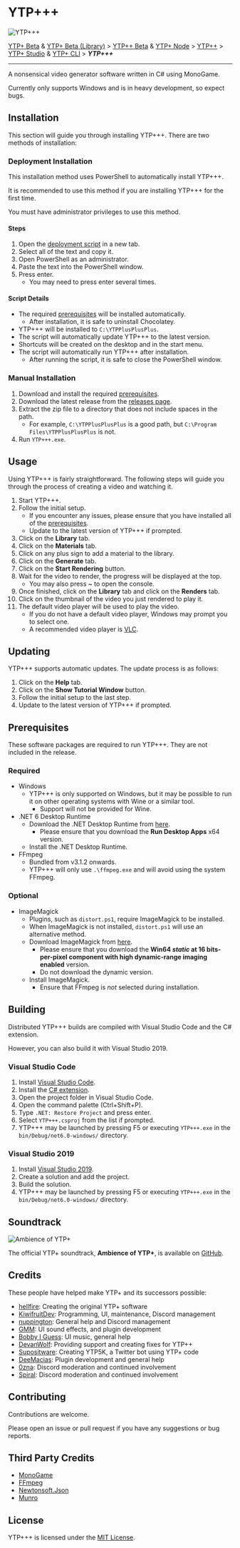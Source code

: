 # YTP+++

![YTP+++](https://i.imgur.com/BVumJkW.png)

[YTP+ Beta](https://github.com/YTP-Plus/YTPPlusUI) & [YTP+ Beta (Library)](https://github.com/YTP-Plus/YTPPlus) > [YTP++ Beta](https://github.com/KiwifruitDev/ytpplus-node-ui) & [YTP+ Node](https://github.com/KiwifruitDev/ytpplus-node) > [YTP++](https://github.com/YTP-Plus/YTPPlusPlus) > [YTP+ Studio](https://github.com/YTP-Plus/YTPPlusStudio) & [YTP+ CLI](https://github.com/YTP-Plus/YTPPlusCLI) > ***YTP+++***

_____

A nonsensical video generator software written in C# using MonoGame.

Currently only supports Windows and is in heavy development, so expect bugs.

## Installation

This section will guide you through installing YTP+++. There are two methods of installation:

### Deployment Installation

This installation method uses PowerShell to automatically install YTP+++.

It is recommended to use this method if you are installing YTP+++ for the first time.

You must have administrator privileges to use this method.

#### Steps

1. Open the [deployment script](https://raw.githubusercontent.com/YTP-Plus/YTPPlusPlusPlus/main/deploy_ytpplusplusplus.ps1) in a new tab.
1. Select all of the text and copy it.
1. Open PowerShell as an administrator.
1. Paste the text into the PowerShell window.
1. Press enter.
    - You may need to press enter several times.

#### Script Details

- The required [prerequisites](#prerequisites) will be installed automatically.
  - After installation, it is safe to uninstall Chocolatey.
- YTP+++ will be installed to `C:\YTPPlusPlusPlus`.
- The script will automatically update YTP+++ to the latest version.
- Shortcuts will be created on the desktop and in the start menu.
- The script will automatically run YTP+++ after installation.
  - After running the script, it is safe to close the PowerShell window.

### Manual Installation

1. Download and install the required [prerequisites](#prerequisites).
1. Download the latest release from the [releases page](https://github.com/YTP-Plus/YTPPlusPlusPlus/releases).
1. Extract the zip file to a directory that does not include spaces in the path.
    - For example, `C:\YTPPlusPlusPlus` is a good path, but `C:\Program Files\YTPPlusPlusPlus` is not.
1. Run `YTP+++.exe`.

## Usage

Using YTP+++ is fairly straightforward. The following steps will guide you through the process of creating a video and watching it.

1. Start YTP+++.
1. Follow the initial setup.
    - If you encounter any issues, please ensure that you have installed all of the [prerequisites](#prerequisites).
    - Update to the latest version of YTP+++ if prompted.
1. Click on the **Library** tab.
1. Click on the **Materials** tab.
1. Click on any plus sign to add a material to the library.
1. Click on the **Generate** tab.
1. Click on the **Start Rendering** button.
1. Wait for the video to render, the progress will be displayed at the top.
    - You may also press ~ to open the console.
1. Once finished, click on the **Library** tab and click on the **Renders** tab.
1. Click on the thumbnail of the video you just rendered to play it.
1. The default video player will be used to play the video.
    - If you do not have a default video player, Windows may prompt you to select one.
    - A recommended video player is [VLC](https://www.videolan.org/vlc/index.html).

## Updating

YTP+++ supports automatic updates. The update process is as follows:

1. Click on the **Help** tab.
1. Click on the **Show Tutorial Window** button.
1. Follow the initial setup to the last step.
1. Update to the latest version of YTP+++ if prompted.

## Prerequisites

These software packages are required to run YTP+++. They are not included in the release.

### Required

- Windows
  - YTP+++ is only supported on Windows, but it may be possible to run it on other operating systems with Wine or a similar tool.
    - Support will not be provided for Wine.
- .NET 6 Desktop Runtime
  - Download the .NET Desktop Runtime from [here](https://dotnet.microsoft.com/download/dotnet/6.0/runtime).
    - Please ensure that you download the **Run Desktop Apps** x64 version.
  - Install the .NET Desktop Runtime.
- FFmpeg
  - Bundled from v3.1.2 onwards.
  - YTP+++ will only use `.\ffmpeg.exe` and will avoid using the system FFmpeg.

### Optional

- ImageMagick
  - Plugins, such as `distort.ps1`, require ImageMagick to be installed.
  - When ImageMagick is not installed, `distort.ps1` will use an alternative method.
  - Download ImageMagick from [here](https://imagemagick.org/script/download.php#windows).
    - Please ensure that you download the **Win64 *static* at 16 bits-per-pixel component with high dynamic-range imaging enabled** version.
    - Do not download the dynamic version.
  - Install ImageMagick.
    - Ensure that FFmpeg is *not* selected during installation.

## Building

Distributed YTP+++ builds are compiled with Visual Studio Code and the C# extension.

However, you can also build it with Visual Studio 2019.

### Visual Studio Code

1. Install [Visual Studio Code](https://code.visualstudio.com/).
1. Install the [C# extension](https://marketplace.visualstudio.com/items?itemName=ms-dotnettools.csharp).
1. Open the project folder in Visual Studio Code.
1. Open the command palette (Ctrl+Shift+P).
1. Type `.NET: Restore Project` and press enter.
1. Select `YTP+++.csproj` from the list if prompted.
1. YTP+++ may be launched by pressing F5 or executing `YTP+++.exe` in the `bin/Debug/net6.0-windows/` directory.

### Visual Studio 2019

1. Install [Visual Studio 2019](https://visualstudio.microsoft.com/).
1. Create a solution and add the project.
1. Build the solution.
1. YTP+++ may be launched by pressing F5 or executing `YTP+++.exe` in the `bin/Debug/net6.0-windows/` directory.

## Soundtrack

![Ambience of YTP+](https://i.imgur.com/6muqeuY.png)

The official YTP+ soundtrack, **Ambience of YTP+**, is available on [GitHub](https://github.com/ytp-plus/soundtrack).

## Credits

These people have helped make YTP+ and its successors possible:

- [hellfire](https://github.com/hellfire3d): Creating the original YTP+ software
- [KiwifruitDev](https://github.com/KiwifruitDev): Programming, UI, maintenance, Discord management
- [nuppington](https://github.com/nuppington-bit): General help and Discord management
- [GMM](https://github.com/gmm2003): UI sound effects, and plugin development
- [Bobby I Guess](https://www.youtube.com/@CrazyGoldenGamer): UI music, general help
- [DevanWolf](https://github.com/DevanWolf): Providing support and creating fixes for YTP++
- [Supositware](https://github.com/Supositware): Creating YTP5K, a Twitter bot using YTP+ code
- [DeeMacias](https://www.youtube.com/channel/UCAoRaLkle7tcUvr9oKlLgDw): Plugin development and general help
- [0znə](https://www.youtube.com/channel/UC7-Jkq6BHMxBOHNzkLXRi8g): Discord moderation and continued involvement
- [Spiral](https://github.com/Spiral2839): Discord moderation and continued involvement

## Contributing

Contributions are welcome.

Please open an issue or pull request if you have any suggestions or bug reports.

## Third Party Credits

- [MonoGame](https://www.monogame.net/)
- [FFmpeg](https://ffmpeg.org/)
- [Newtonsoft.Json](https://www.newtonsoft.com/json)
- [Munro](https://www.tenbytwenty.com/#munro)

## License

YTP+++ is licensed under the [MIT License](LICENSE).
